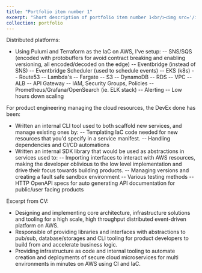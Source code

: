 ```yaml
---
title: "Portfolio item number 1"
excerpt: "Short description of portfolio item number 1<br/><img src='/images/500x300.png'>"
collection: portfolio
---
```


Distributed platforms:
- Using Pulumi and Terraform as the IaC on AWS, I've setup:
-- SNS/SQS (encoded with protobuffers for avoid contract breaking and enabling versioning, all encoded/decoded on the edge)
-- Eventbridge (instead of SNS)
-- Eventbridge Scheduler (used to schedule events)
-- EKS (k8s)
-- Route53
-- Lambda's
-- Fargate
-- S3
-- DynamoDB
-- RDS
-- VPC
-- ALB
-- API Gateway
-- IAM, Security Groups, Policies
-- Prometheus/Grafana/OpenSearch (ie. ELK stack)
-- Alerting
-- Low hours down scaling

For product engineering managing the cloud resources, the DevEx done has been:
- Written an internal CLI tool used to both scaffold new services, and manage existing ones by:
-- Templating IaC code needed for new resources that you'd specify in a service manifest.
-- Handling dependencies and CI/CD automations
- Written an internal SDK library that would be used as abstractions in services used to:
-- Importing interfaces to interact with AWS resources, making the developer oblivious to the low level implementation and drive their focus towards building products.
-- Managing versions and creating a fault safe sandbox environment
-- Various testing methods
-- HTTP OpenAPI specs for auto generating API documentation for public/user facing products

Excerpt from CV:
* Designing and implementing core architecture, infrastructure solutions and tooling for a high scale, high throughput distributed event-driven platform on AWS.
* Responsible of providing libraries and interfaces with abstractions to pub/sub, database/storages and CLI tooling for product developers to build from and accelerate business logic.
* Providing infrastructure as code and internal tooling to automate creation and deployments of secure cloud microservices for multi environments in minutes on AWS using CI and laC.
